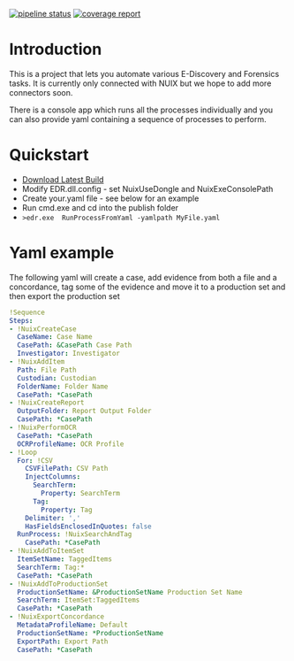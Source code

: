 
[![pipeline status](https://gitlab.com/reductech/e-discovery/edr/badges/master/pipeline.svg)](https://gitlab.com/reductech/e-discovery/edr/-/commits/master)
[![coverage report](https://gitlab.com/reductech/e-discovery/edr/badges/master/coverage.svg)](https://gitlab.com/reductech/e-discovery/edr/-/commits/master)

# Introduction

This is a project that lets you automate various E-Discovery and Forensics tasks. It is currently only connected with NUIX but we hope to add more connectors soon.

There is a console app which runs all the processes individually and you can also provide yaml containing a sequence of processes to perform.


# Quickstart

* [Download Latest Build](https://gitlab.com/reductech/e-discovery/edr/-/jobs/artifacts/master/download?job=release)
* Modify EDR.dll.config - set NuixUseDongle and NuixExeConsolePath 
* Create your.yaml file - see below for an example
* Run cmd.exe and cd into the publish folder 
* `>edr.exe  RunProcessFromYaml -yamlpath MyFile.yaml`


# Yaml example

The following yaml will create a case, add evidence from both a file and a concordance, tag some of the evidence and move it to a production set and then export the production set


```yaml
!Sequence
Steps:
- !NuixCreateCase
  CaseName: Case Name
  CasePath: &CasePath Case Path
  Investigator: Investigator
- !NuixAddItem
  Path: File Path
  Custodian: Custodian
  FolderName: Folder Name
  CasePath: *CasePath
- !NuixCreateReport
  OutputFolder: Report Output Folder
  CasePath: *CasePath
- !NuixPerformOCR
  CasePath: *CasePath
  OCRProfileName: OCR Profile
- !Loop
  For: !CSV
    CSVFilePath: CSV Path
    InjectColumns:
      SearchTerm:
        Property: SearchTerm
      Tag:
        Property: Tag
    Delimiter: ','
    HasFieldsEnclosedInQuotes: false
  RunProcess: !NuixSearchAndTag
    CasePath: *CasePath
- !NuixAddToItemSet
  ItemSetName: TaggedItems
  SearchTerm: Tag:*
  CasePath: *CasePath
- !NuixAddToProductionSet
  ProductionSetName: &ProductionSetName Production Set Name
  SearchTerm: ItemSet:TaggedItems
  CasePath: *CasePath
- !NuixExportConcordance
  MetadataProfileName: Default
  ProductionSetName: *ProductionSetName
  ExportPath: Export Path
  CasePath: *CasePath


```
